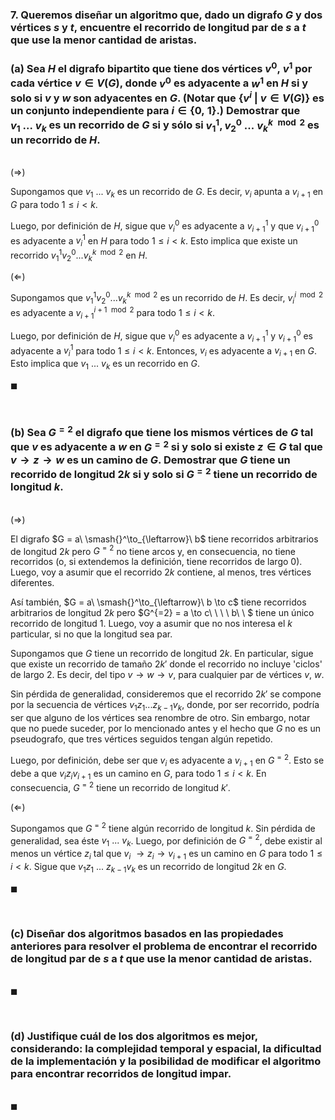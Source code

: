 ### 7. Queremos diseñar un algoritmo que, dado un digrafo $G$ y dos vértices $s$ y $t$, encuentre el recorrido de longitud par de $s$ a $t$ que use la menor cantidad de aristas.

### (a) Sea $H$ el digrafo bipartito que tiene dos vértices $v^0,\ v^1$ por cada vértice $v \in V(G)$, donde $v^0$ es adyacente a $w^1$ en $H$ si y solo si $v$ y $w$ son adyacentes en $G$. (Notar que $\{v^i\ |\ v \in V(G)\}$ es un conjunto independiente para $i \in \{0,\ 1\}$.) Demostrar que $v_1\ . . .\ v_k$ es un recorrido de $G$ si y sólo si $v_1^1, v_2^0\ . . .\ v_k^{k \mod 2}$ es un recorrido de $H$.

\
$(\Longrightarrow)$

Supongamos que $v_1\ ...\ v_k$ es un recorrido de $G$. Es decir, $v_i$ apunta a $v_{i+1}$ en $G$ para todo $1 \leq i < k$. 

Luego, por definición de $H$, sigue que $v_{i}^0$ es adyacente a $v_{i+1}^1$ y que $v_{i+1}^0$ es adyacente a $v_{i}^1$ en $H$ para todo $1 \leq i < k$. Esto implica que existe un recorrido $v_{1}^1 v_{2}^0 ... v_{k}^{k \mod 2}$ en $H$.

$(\Longleftarrow)$

Supongamos que $v_{1}^1 v_{2}^0 ... v_{k}^{k \mod 2}$ es un recorrido de $H$. Es decir, $v_i^{i \mod 2}$ es adyacente a $v_{i+1}^{i+1\mod 2}$ para todo $1 \leq i < k$. 

Luego, por definición de $H$, sigue que $v_{i}^0$ es adyacente a $v_{i+1}^1$ y $v_{i+1}^0$ es adyacente a $v_{i}^1$ para todo $1 \leq i < k$. Entonces, $v_i$ es adyacente a $v_{i+1}$ en $G$. Esto implica que  $v_1\ ...\ v_k$  es un recorrido en $G$.

$\blacksquare$


<br>

### (b) Sea $G^{=2}$ el digrafo que tiene los mismos vértices de $G$ tal que $v$ es adyacente a $w$ en $G^{=2}$ si y solo si existe $z \in G$ tal que $v \to z \to w$ es un camino de $G$. Demostrar que $G$ tiene un recorrido de longitud $2k$ si y solo si $G^{=2}$ tiene un recorrido de longitud $k$.

\
$(\Longrightarrow)$

El digrafo $G = a\ \smash{}^\to_{\leftarrow}\ b$ tiene recorridos arbitrarios de longitud $2k$ pero $G^{=2}$ no tiene arcos y, en consecuencia, no tiene recorridos (o, si extendemos la definición, tiene recorridos de largo $0$). Luego, voy a asumir que el recorrido $2k$ contiene, al menos, tres vértices diferentes. 

Así también, $G = a\ \smash{}^\to_{\leftarrow}\ b \to c$ tiene recorridos arbitrarios de longitud $2k$ pero $G^{=2} = a \to c\ \ \ \ b\ \ $ tiene un único recorrido de longitud $1$. Luego, voy a asumir que no nos interesa el $k$ particular, si no que la longitud sea par. 

Supongamos que $G$ tiene un recorrido de longitud $2k$. En particular, sigue que existe un recorrido de tamaño $2k'$ donde el recorrido no incluye 'ciclos' de largo $2$. Es decir, del tipo $v \to w \to v$, para cualquier par de vértices $v,\ w$. 

Sin pérdida de generalidad, consideremos que el recorrido $2k'$ se compone por la secuencia de vértices $v_1z_1...z_{k-1}v_k$, donde, por ser recorrido, podría ser que alguno de los vértices sea renombre de otro. Sin embargo, notar que no puede suceder, por lo mencionado antes y el hecho que $G$ no es un pseudografo, que tres vértices seguidos tengan algún repetido. 

Luego, por definición, debe ser que $v_i$ es adyacente a $v_{i+1}$ en $G^{=2}$. Esto se debe a que $v_iz_iv_{i+1}$ es un camino en $G$, para todo $1 \leq i < k$. En consecuencia, $G^{=2}$ tiene un recorrido de longitud $k'$. 

$(\Longleftarrow)$

Supongamos que $G^{=2}$ tiene algún recorrido de longitud $k$. Sin pérdida de generalidad, sea éste $v_1\ ...\ v_k$. Luego, por definición de $G^{=2}$, debe existir al menos un vértice $z_i$ tal que  $v_i\ \to z_i \to v_{i+1}$ es un camino en $G$ para todo $1 \leq i < k$. Sigue que $v_1z_1\ ...\ z_{k-1}v_k$ es un recorrido de longitud $2k$ en $G$.


$\blacksquare$


<br>

### (c) Diseñar dos algoritmos basados en las propiedades anteriores para resolver el problema de encontrar el recorrido de longitud par de $s$ a $t$ que use la menor cantidad de aristas.

\
$\blacksquare$


<br>

### (d) Justifique cuál de los dos algoritmos es mejor, considerando: la complejidad temporal y espacial, la dificultad de la implementación y la posibilidad de modificar el algoritmo para encontrar recorridos de longitud impar.

\
$\blacksquare$
